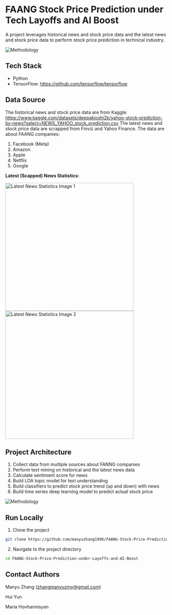 
# FAANG Stock Price Prediction under Tech Layoffs and AI Boost

A project leverages historical news and stock price data and the latest news and stock price data to perform stock price prediction in technical industry.

![Methodology](https://github.com/manyuzhang1996/Stock-Price-Prediction-with-News/assets/111943220/69f5d44c-04eb-43f8-bbac-79dc72df1b2f)


## Tech Stack
* Python
* TensorFlow: https://github.com/tensorflow/tensorflow


## Data Source
The historical news and stock price data are from Kaggle: https://www.kaggle.com/datasets/deepakjoshi2k/yahoo-stock-prediction-by-news?select=NEWS_YAHOO_stock_prediction.csv
The latest news and stock price data are scrapped from Finviz and Yahoo Finance. 
The data are about FAANG companies:
1. Facebook (Meta)
2. Amazon
3. Apple
4. Netflix
5. Google

**Latest (Scapped) News Statistics:**
<!-- Latest News Statistics Image 1 -->
<img src="https://github.com/manyuzhang1996/FAANG-Stock-Price-Prediction-under-Layoffs-and-AI-Boost/assets/111943220/86a2b571-d7e6-4498-9ba8-404613501aa2" alt="Latest News Statistics Image 1" width="400">


<!-- Latest News Statistics Image 2 -->
<img src="https://github.com/manyuzhang1996/FAANG-Stock-Price-Prediction-under-Layoffs-and-AI-Boost/assets/111943220/870a5457-cde7-4376-8882-7c4ce3d4549d" alt="Latest News Statistics Image 2" width="400">

 
## Project Architecture

1. Collect data from multiple sources about FANNG companies
2. Perform text mining on historical and the latest news data
3. Calculate sentiment score for news
4. Build LDA topic model for text understanding
5. Build classifiers to predict stock price trend (up and down) with news
6. Build time series deep learning model to predict actual stock price

![Methodology](https://github.com/manyuzhang1996/Stock-Price-Prediction-with-News/assets/111943220/69f5d44c-04eb-43f8-bbac-79dc72df1b2f)




## Run Locally

1. Clone the project

```bash
git clone https://github.com/manyuzhang1996/FAANG-Stock-Price-Prediction-under-Layoffs-and-AI-Boost.git
```

2. Navigate to the project directory
```bash
cd FAANG-Stock-Price-Prediction-under-Layoffs-and-AI-Boost
```

## Contact Authors
Manyu Zhang (zhangmanyuzmy@gmail.com)

Hui Yun

Maria Hovhannisyan
